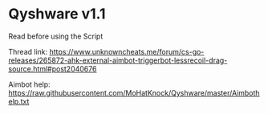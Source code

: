 # Qyshware v1.1
Read before using the Script

Thread link: https://www.unknowncheats.me/forum/cs-go-releases/265872-ahk-external-aimbot-triggerbot-lessrecoil-drag-source.html#post2040676

Aimbot help:
https://raw.githubusercontent.com/MoHatKnock/Qyshware/master/Aimbothelp.txt
